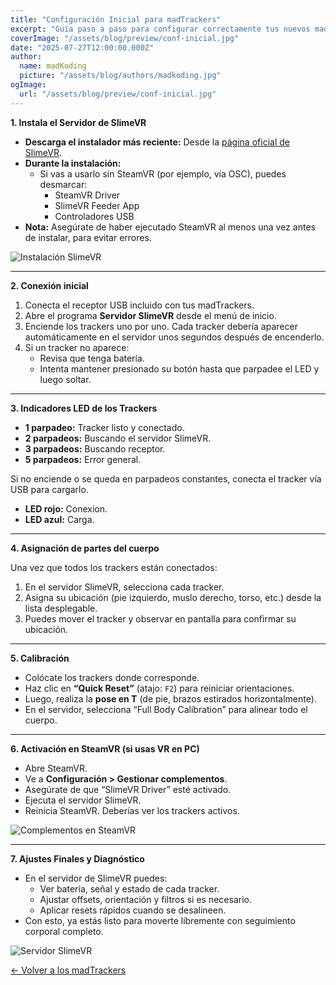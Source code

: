 ```yaml
---
title: "Configuración Inicial para madTrackers"
excerpt: "Guía paso a paso para configurar correctamente tus nuevos madTrackers con el sistema SlimeVR."
coverImage: "/assets/blog/preview/conf-inicial.jpg"
date: "2025-07-27T12:00:00.000Z"
author:
  name: madKoding
  picture: "/assets/blog/authors/madkoding.jpg"
ogImage:
  url: "/assets/blog/preview/conf-inicial.jpg"
---
```


**1. Instala el Servidor de SlimeVR**

- **Descarga el instalador más reciente:** Desde la [página oficial de SlimeVR](https://slimevr.dev/download).
- **Durante la instalación:**
  - Si vas a usarlo sin SteamVR (por ejemplo, vía OSC), puedes desmarcar:
    - SteamVR Driver
    - SlimeVR Feeder App
    - Controladores USB
- **Nota:** Asegúrate de haber ejecutado SteamVR al menos una vez antes de instalar, para evitar errores.

![Instalación SlimeVR](/assets/blog/inicio/paso0.png)

---

**2. Conexión inicial**

1. Conecta el receptor USB incluido con tus madTrackers.
2. Abre el programa **Servidor SlimeVR** desde el menú de inicio.
3. Enciende los trackers uno por uno. Cada tracker debería aparecer automáticamente en el servidor unos segundos después de encenderlo.
4. Si un tracker no aparece:
   - Revisa que tenga batería.
   - Intenta mantener presionado su botón hasta que parpadee el LED y luego soltar.

---

**3. Indicadores LED de los Trackers**

- **1 parpadeo:** Tracker listo y conectado.
- **2 parpadeos:** Buscando el servidor SlimeVR.
- **3 parpadeos:** Buscando receptor.
- **5 parpadeos:** Error general.

Si no enciende o se queda en parpadeos constantes, conecta el tracker vía USB para cargarlo.  
- **LED rojo:** Conexion.  
- **LED azul:** Carga.

---

**4. Asignación de partes del cuerpo**

Una vez que todos los trackers están conectados:

1. En el servidor SlimeVR, selecciona cada tracker.
2. Asigna su ubicación (pie izquierdo, muslo derecho, torso, etc.) desde la lista desplegable.
3. Puedes mover el tracker y observar en pantalla para confirmar su ubicación.

---

**5. Calibración**

- Colócate los trackers donde corresponde.
- Haz clic en **“Quick Reset”** (atajo: `F2`) para reiniciar orientaciones.
- Luego, realiza la **pose en T** (de pie, brazos estirados horizontalmente).
- En el servidor, selecciona “Full Body Calibration” para alinear todo el cuerpo.

---

**6. Activación en SteamVR (si usas VR en PC)**

- Abre SteamVR.
- Ve a **Configuración > Gestionar complementos**.
- Asegúrate de que “SlimeVR Driver” esté activado.
- Ejecuta el servidor SlimeVR.
- Reinicia SteamVR. Deberías ver los trackers activos.

![Complementos en SteamVR](/assets/blog/inicio/paso1.png)

---

**7. Ajustes Finales y Diagnóstico**

- En el servidor de SlimeVR puedes:
  - Ver batería, señal y estado de cada tracker.
  - Ajustar offsets, orientación y filtros si es necesario.
  - Aplicar resets rápidos cuando se desalineen.
- Con esto, ya estás listo para moverte libremente con seguimiento corporal completo.

![Servidor SlimeVR](/assets/blog/inicio/paso2.png)

[← Volver a los madTrackers](/)
